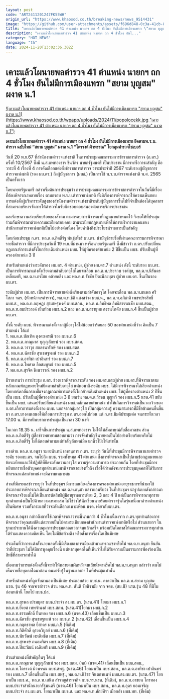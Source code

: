 ```yaml
---
layout: post
code: "ART2411201247FK55WH"
origin_url: "https://www.khaosod.co.th/breaking-news/news_9514431"
image: "https://github.com/user-attachments/assets/f696d848-0c3a-41cb-8cf1-2aad9c9d6206"
title: "เคาะแล้วโผนายพลตำรวจ 41 ตำแหน่ง นายกฯ ถก 4 ชั่วโมง ยันไม่มีการเมืองแทรก \"สยาม บุญสม\" ผงาด น.1"
description: "เคาะแล้วโผนายพลตำรวจ 41 ตำแหน่ง นายกฯ ถก 4 ชั่วโมง ยันไ..."
category: "HOT_NEWS"
language: "th"
date: 2024-11-20T13:02:36.302Z
---
```


# เคาะแล้วโผนายพลตำรวจ 41 ตำแหน่ง นายกฯ ถก 4 ชั่วโมง ยันไม่มีการเมืองแทรก "สยาม บุญสม" ผงาด น.1

[![เคาะแล้วโผนายพลตำรวจ 41 ตำแหน่ง นายกฯ ถก 4 ชั่วโมง ยันไม่มีการเมืองแทรก "สยาม บุญสม" ผงาด น.1](https://www.khaosod.co.th/wpapp/uploads/2024/11/popolocekk.jpg "เคาะแล้วโผนายพลตำรวจ 41 ตำแหน่ง นายกฯ ถก 4 ชั่วโมง ยันไม่มีการเมืองแทรก "สยาม บุญสม" ผงาด น.1")](https://www.khaosod.co.th/wpapp/uploads/2024/11/popolocekk.jpg)

**เคาะแล้วโผนายพลตำรวจ 41 ตำแหน่ง นายกฯ ถก 4 ชั่วโมง ยันไม่มีการเมืองแทรก ยึดตามพ.ร.บ. ตำรวจ ฉบับใหม่ “สยาม บุญสม” ผงาด น.1 “ไตรรงค์ ผิวพรรณ” โยกคุมตำรวจไซเบอร์**

วันที่ 20 พ.ย.67 ที่สำนักงานตำรวจแห่งชาติ ในการประชุมคณะกรรมการข้าราชการตำรวจ (ก.ตร.) ครั้งที่ 10/2567 ซึ่งมี น.ส.แพทองธาร ชินวัตร นายกรัฐมนตรี เป็นประธาน มีการหารือวาระสำคัญ คือวาระที่ 4 เรื่องที่ 4 การคัดเลือกแต่งตั้งข้าราชการตำรวจ วาระประจำปี 2567 ระดับรองผู้บัญชาการตำรวจแห่งชาติ (รอง ผบ.ตร.) ถึงผู้บัญชาการ (ผบช.) เป็นการใช้ พ.ร.บ.ตำรวจแห่งชาติ พ.ศ. 2565 เป็นครั้งแรก

โดยนายกรัฐมนตรี กล่าวเริ่มต้นการประชุมว่า การประชุมคณะกรรมการข้าราชการตำรวจในวันนี้มีเรื่องที่ต้องพิจารณาหลายเรื่อง ตามกรอบ พ.ร.บ.ตำรวจแห่งชาติ ทั้งมีเรื่องการพิจารณาให้ความเห็นชอบ การแต่งตั้งผู้บริหารระดับสูงของสำนักงานตำรวจแห่งชาติระดับผู้บัญชาการขึ้นไปที่จำเป็นต้องได้บุคลากรที่สามารถบริหารจัดการให้ตำรวจในรับผิดชอบตอบสนองต่อการบริการประชาชน

และรักษาความสงบเรียบร้อยของสังคม ตามกรอบการพิจารณาที่กฎหมายกำหนดไว้ จึงขอให้ที่ประชุมร่วมกันพิจารณาด้วยความละเอียดรอบคอบ ตามระเบียบกฎหมายเพื่อให้การบริหารงานคนของสำนักงานตำรวจแห่งชาติเป็นไปอย่างต่อเนื่อง โดยคำนึงถึงประโยชน์ราชการเป็นสำคัญ

โดยก่อนประชุม ก.ตร. พล.ต.อ.กิตติ์รัฐ พันธุ์เพ็ชร์ ผบ.ตร. นำบัญชีรายชื่อที่ผ่านคณะกรรมการพิจารณารายชื่อตำรวจ ที่มีการประชุมวันที่ 19 พ.ย.ที่ผ่านมา หารือนายกรัฐมนตรี ซึ่งมีข่าวว่า ก.ตร.ปรับเปลี่ยนกฏเกณฑ์การแต่งตั้งโยกย้ายเดิมตำแหน่ง ผบช. ให้ผู้ที่ครองตำแหน่ง 2 ปีขึ้นเป็น ผบช. ปรับเป็นผู้ที่ครองตำแหน่ง 3 ปี

สำหรับตำแหน่งว่างระดับรอง ผบ.ตร. 4 ตำแหน่ง, ผู้ช่วย ผบ.ตร.7 ตำแหน่ง ดังนี้ ระดับรอง ผบ.ตร. เป็นการพิจารณาแต่งตั้งเรียงตามลำดับอาวุโสโดยจะเลื่อน พล.ต.ท.ประจวบ วงศ์สุข, พล.ต.ท.นิรันดร เหลื่อมศรี, พล.ต.ท.กรไชย คล้ายคลึง และ พล.ต.ท.ธัชชัย ปิตะนีละบุตร ผู้ช่วย ผบ.ตร. ขึ้นเป็นรอง ผบ.ตร.

ระดับผู้ช่วย ผบ.ตร. เป็นการพิจารณาแต่งตั้งเรียงตามลำดับอาวุโส โดยจะเลื่อน พล.ต.ท.ธนพล ศรีโสภา จตร. (หัวหน้าจเรตำรวจ), พล.ต.ท.ธิติ แสงสว่าง ผบช.น., พล.ต.ท.อภิชาติ เพชรประสิทธิ์ ผบช.ส., พล.ต.ท.กฤษฎา สุรเชษฐพงศ์ ผบช.สกบ., พล.ต.ท.อิทธิพล อิทธิสารรณชัย ผบช.สตม., พล.ต.ท.สมประสงค์ เย็นท้วม ผบช.ภ.2 และ พล.ต.ท.สรายุทธ สงวนโภคัย ผบช.ภ.4 ขึ้นเป็นผู้ช่วย ผบ.ตร.

ทั้งนี้ ระดับ ผบช. พิจารณาแต่งตั้งจากผู้มีอาวุโสไม่น้อยกว่าร้อยละ 50 ของตำแหน่งที่ว่าง คิดเป็น 7 ตำแหน่ง ได้แก่  
1\. พล.ต.ต.บัณฑิต ตุงคะเศรณี รอง ผบช.ภ.6  
2\. พล.ต.ต.ภาณุมาศ บุญญลักษม์ รอง ผบช.สตม.  
3\. พล.ต.ต.วราวุธ สกลธนารักษ์ รอง ผบช.สตส.  
4\. พล.ต.ต.ฉัตรชัย สุรเชษฐพงษ์ รอง ผบช.ภ.2  
5\. พล.ต.ต.อาทิชา เปาอินทร์ รอง ผบช.ภ.7  
6\. พล.ต.ต.ไพศาล ลือสมบูรณ์ รอง ผบช.ภ.5  
7\. พล.ต.ต.สุรจิต ชิงนวรรณ์ รอง ผบช.ภ.2

มีรายงานว่า การประชุม ก.ตร. ช่วงแรกพิจารณาระดับ รอง ผบ.ตร.และผู้ช่วย ผบ.ตร.ที่พิจารณาตามหลักเกณฑ์กฏหมายใหม่ยึดตามลำดับอาวุโส แต่พอมาถึงระดับ ผบช. ได้มีการพิจารณาไล่เลียงตำแหน่งโดยบอร์ดกลั่นกรองชี้แจงกฏเกณฑ์การแต่งตั้งโยกย้ายเดิมตำแหน่ง ผบช. ให้ผู้ที่ครองตำแหน่ง 2 ปีขึ้นเป็น ผบช. ปรับเป็นผู้ที่ครองตำแหน่ง 3 ปี ยกเว้น พล.ต.ต.วีรชน บุญทวี รอง ผบช.ภ.5 นรต.41 ขยับขึ้นเป็น ผบช. เสนอปรับเปลี่ยนตำแหน่ง ผบช.หลักหลายตำแหน่ง ทำให้เกิดการวิจารณ์เป็นวงกว้างของ ก.ตร.เกี่ยวการแต่งตั้งรอง ผบช. นอกจากกลุ่มอาวุโส เป็นกลุ่มความรู้ ความสามารถที่มีชื่อข้ามคนอื่นขึ้นมา ก.ตร.บางคนเสนอให้เลื่อนการประชุม ก.ตร.ออกไปก่อน แต่ ก.ตร.มีมติประชุมต่อ จนกระทั่งเวลา 17.00 น. มีการพักเบรกการประชุมเป็นเวลา 30 นาที

ในเวลา 18.35 น. เสร็จสิ้นการประชุม น.ส.แพทองธาร ไม่ได้ให้สัมภาษณ์กับสื่อมวลชน ส่วน พล.ต.อ.กิตติ์รัฐ ผู้สื่อข่าวพยายามสอบถามว่า การจัดทำบัญชีนายพลเป็นไปอย่างเรียบร้อยหรือไม่ พล.ต.อ.กิตติ์รัฐ ไม่ได้ตอบคำถามแต่ทำสัญลักษณ์มือ ยกนิ้วโป้งให้เท่านั้น

ทางด้าน พล.ต.ท.อนุชา รมยะนันทน์ เลขานุการ ก.ตร. ระบุว่า วันนี้ที่ประชุมมีการพิจารณานายตำรวจระดับ รองผบ.ตร. จนไปถึง ผบช. รวมทั้งหมด 41 ตำแหน่ง ซึ่งการพิจารณาเป็นไปตามข้อกฎหมายและข้อระเบียบและวิธีปฏิบัติที่ยึดระดับความอาวุโส ความรู้ความสามารถ ประกอบกัน โดยที่ประชุมมีการหยิบยกรายชื่อตัวบุคคลทุกตำแหน่งมาพิจารณาอย่างทั่วถึง เชื่อได้ว่าหลังจบการประชุมบุคคลที่ได้รับการพิจารณาแต่ละตำแหน่งจะมีความเหมาะสม

ส่วนที่มีกระแสข่าวระบุว่า ในที่ประชุมฯ มีการถกเถียงเรื่องการครองตำแหน่งอายุราชการที่นำมาใช้ประกอบการพิจารณาเลื่อนตำแหน่ง พล.ต.ท.อนุชา กล่าวยอมรับว่า ในที่ประชุมฯ นำรูปแบบดังกล่าวมาพิจารณาจริงแต่ไม่ได้เป็นการตัดสิทธิผู้มีอายุราชการเพียง 2, 3 และ 4 ปี แต่เป็นการพิจารณาทุกราย ทุกตำแหน่งเป็นไปด้วยความเหมาะสม ไม่ใช่ว่าให้นักเรียนนายร้อยตำรวจรุ่นใดรุ่นหนึ่งมาดำรงตำแหน่งเป็นพิเศษ รวมทั้งกระแสที่ว่าจะคัดเลือกเฉพาะเพื่อน นรต. เดียวกับผบ.ตร.

พล.ต.ท.อนุชา กล่าวถึงการใช้เวลาพิจารณาวาระนี้นานกว่า 4 ชั่วโมงเนื่องจาก ก.ตร.ทุกท่านต้องการพิจารณาว่าคุณสมบัติแต่ละรายเป็นไปตามระเบียบของสำนักงานตำรวจแห่งชาติหรือไม่ ส่วนนายกฯ ในฐานะประธานได้นั่งควบคุมการประชุมตลอดเวลาจนแล้วเสร็จ พร้อมเปิดโอกาสให้คณะกรรมการทุกท่านได้ร่วมแสดงความคิดเห็น โดยไม่มีข้อท้วงติง หรือสั่งการเรื่องใดเป็นพิเศษ

ประเด็นที่ว่าการแต่งตั้งนายพลครั้งนี้มีเรื่องของการเมืองเข้ามาแทรกแซงหรือไม่ พล.ต.ท.อนุชา ยืนยันว่าที่ประชุมฯ ไม่ได้มีการพูดคุยเรื่องนี้ แต่หากบุคคลใดที่เห็นว่าไม่ได้รับความเป็นธรรมการฟ้องร้องเป็นสิทธิ์ที่สามารถทำได้

เมื่อถามว่าการแต่งตั้งครั้งนี้จะทำให้หลายคนผิดหวังจนเสียน้ำตาหรือไม่ พล.ต.ท.อนุชา กล่าวว่า ตนไม่เห็นรายชื่อบุคคลใดมาก่อน ตนมารับรู้ในฐานะเลขาฯ ในที่ประชุมเท่านั้น

สำหรับตำแหน่งที่ถูกจับตามองเป็นพิเศษ ประกอบด้วย ผบช.น. คาดว่าเป็น พล.ต.ท.สยาม บุญสม นรต. รุ่น 46 จากจเรตำรวจ ส่วน พล.ต.ท. สันติ ชัยนิรามัย จาก จตช. (สบ.8) นรต.รุ่น 48 ที่มีโผก่อนหน้านี้ โยกไป ผบช.ปส.

พล.ต.ท.สุรพล เปรมบุตร ผบช.ประจำ สง.ผบ.ตร. (นรต.41) โยกมา ผบช.ภ.1  
พล.ต.ท.ยิ่งยศ เทพจำนงค์ ผบช.สกพ. (นรต.41)โยกมา ผบช.ภ.2  
พล.ต.ท.ธรรมศักดิ์ ปิ่นทอง รอง ผบช.ภ.6 (นรต.43) เลื่อนขึ้นเป็น ผบช.ภ.3  
พล.ต.ต.ฉัตรชัย สุรเชษฐพงษ์ รอง ผบช.ภ.2 (นรต.42) เลื่อนขึ้นเป็น ผบช.ภ.4  
พล.ต.ท.กฤตธาพล ยี่สาคร ผบช.ภ.5 (ที่เดิม)  
พล.ต.ท.กิติศักดิ์ ดุรงควิบูลย์ ผบช.ภ.6 (ที่เดิม)  
พล.ต.ท.นัยวัฒน์ ผะเดิมชิต ผบช.ภ.7 (ที่เดิม)  
พล.ต.ท.สุรพงษ์ ถนอมจิตร ผบช.ภ.8 (ที่เดิม)  
พล.ต.ท.ปิยะวัฒน์ เฉลิมศรี ผบช.ภ.9 (ที่เดิม)

ส่วนตำแหน่งที่สำคัญอื่นๆ ได้แก่  
พล.ต.ต.ภาณุมาศ บุญญลักษม์ รอง ผบช.สตม. (จต) (นรต.41) เลื่อนขึ้นเป็น ผบช.สตม., พล.ต.ท.ไตรรงค์ ผิวพรรณ ผบช.สพฐ. (นรต.46) โยกมาเป็น ผบช.สอท., พล.ต.ต.อาทิชา เปาอินทร์ รอง ผบช.ภ.7 เลื่อนขึ้นเป็น ผบช.สพฐ., พล.ต.ท.นิธิธร จินตกานนท์ ผบช.สง.ผบ.ตร. (นรต.47) โยกมาเป็น ผบช.ศ., พล.ต.ท.เสนิต สำราญสำรวจกิจ ผบช.รร.นรต. (ที่เดิม), พล.ต.ท.อาชยน ไกรทอง ผบช.ประจำสำนักนายกรัฐมนตรี (นรต.46) โยกมาเป็น ผบช.สกพ., พล.ต.ท.อุดร ยอมเจริญ ผบช.ประจำ สง.ผบ.ตร. โยกมาเป็น ผบช.ส. และ พล.ต.ท.ศักย์ศิรา เผือกอ่ำ ผบช.ทท. (ที่เดิม)

